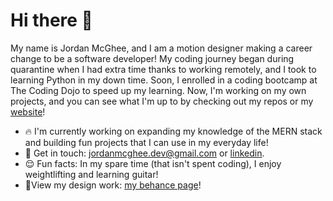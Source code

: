 # Hi there 👋
My name is Jordan McGhee, and I am a motion designer making a career change to be a software developer! My coding journey began during quarantine when I had extra time thanks to working remotely, and I took to learning Python in my down time. Soon, I enrolled in a coding bootcamp at The Coding Dojo to speed up my learning. Now, I'm working on my own projects, and you can see what I'm up to by checking out my repos or my [website](https://jordanmcghee-portfolio.web.app/)!

- 🔥 I'm currently working on expanding my knowledge of the MERN stack and building fun projects that I can use in my everyday life!
- 💬 Get in touch: [jordanmcghee.dev@gmail.com](mailto:jordanmcghee.dev@gmail.com) or [linkedin](https://www.linkedin.com/in/jordan-mcghee-048939117/).
- 😌 Fun facts: In my spare time (that isn't spent coding), I enjoy weightlifting and learning guitar!
- 🎨View my design work: [my behance page](https://www.behance.net/jordanmcghee)!
